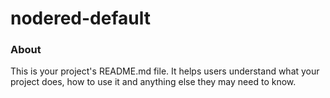 nodered-default
===============

### About

This is your project's README.md file. It helps users understand what your
project does, how to use it and anything else they may need to know.
